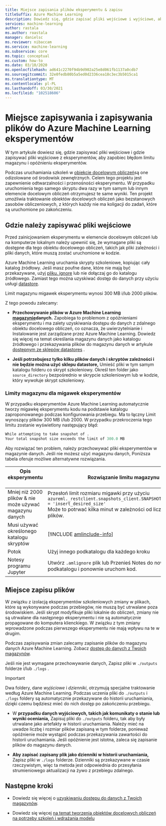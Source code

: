 ```yaml
---
title: Miejsce zapisania plików eksperymentu & zapisu
titleSuffix: Azure Machine Learning
description: Dowiedz się, gdzie zapisać pliki wejściowe i wyjściowe, aby zapobiec błędom ograniczenia magazynu i opóźnieniu eksperymentu.
services: machine-learning
author: rastala
ms.author: roastala
manager: danielsc
ms.reviewer: nibaccam
ms.service: machine-learning
ms.subservice: core
ms.topic: conceptual
ms.custom: how-to
ms.date: 03/10/2020
ms.openlocfilehash: ad641c2270f94b9d902a25e8d061fb1137a0cdb7
ms.sourcegitcommit: 32e0fedb80b5a5ed0d2336cea18c3ec3b5015ca1
ms.translationtype: MT
ms.contentlocale: pl-PL
ms.lasthandoff: 03/30/2021
ms.locfileid: "102518606"
---
```

# <a name="where-to-save-and-write-files-for-azure-machine-learning-experiments"></a>Miejsce zapisywania i zapisywania plików do Azure Machine Learning eksperymentów


W tym artykule dowiesz się, gdzie zapisywać pliki wejściowe i gdzie zapisywać pliki wyjściowe z eksperymentów, aby zapobiec błędom limitu magazynu i opóźnieniu eksperymentów.

Podczas uruchamiania szkoleń w [obiekcie docelowym obliczeń](concept-compute-target.md)są one odizolowane od środowisk zewnętrznych. Celem tego projektu jest zapewnienie odtwarzalności i przenośności eksperymentu. W przypadku uruchomienia tego samego skryptu dwa razy w tym samym lub innym elemencie docelowym obliczeń otrzymujesz te same wyniki. Ten projekt umożliwia traktowanie obiektów docelowych obliczeń jako bezstanowych zasobów obliczeniowych, z których każdy nie ma koligacji do zadań, które są uruchomione po zakończeniu.

## <a name="where-to-save-input-files"></a>Gdzie należy zapisywać pliki wejściowe

Przed zainicjowaniem eksperymentu w elemencie docelowym obliczeń lub na komputerze lokalnym należy upewnić się, że wymagane pliki są dostępne dla tego obiektu docelowego obliczeń, takich jak pliki zależności i pliki danych, które muszą zostać uruchomione w kodzie.

Azure Machine Learning uruchamia skrypty szkoleniowe, kopiując cały katalog źródłowy. Jeśli masz poufne dane, które nie mają być przekazywane, użyj [pliku. ignore](how-to-save-write-experiment-files.md#storage-limits-of-experiment-snapshots) lub nie dołączaj go do katalogu źródłowego. Zamiast tego można uzyskiwać dostęp do danych przy użyciu usługi [datastore](/python/api/azureml-core/azureml.data).

Limit magazynu migawek eksperymentu wynosi 300 MB i/lub 2000 plików.

Z tego powodu zalecamy:

* **Przechowywanie plików w Azure Machine Learning [magazynie](/python/api/azureml-core/azureml.data)danych.** Zapobiega to problemom z opóźnieniami eksperymentu i ma zalety uzyskiwania dostępu do danych z zdalnego obiektu docelowego obliczeń, co oznacza, że uwierzytelnianie i Instalowanie jest zarządzane przez Azure Machine Learning. Dowiedz się więcej na temat określania magazynu danych jako katalogu źródłowego i przekazywania plików do magazynu danych w artykule [dostępnym ze sklepów datastores](how-to-access-data.md) .

* **Jeśli potrzebujesz tylko kilku plików danych i skryptów zależności i nie będzie można użyć sklepu datastore,** Umieść pliki w tym samym katalogu folderu co skrypt szkoleniowy. Określ ten folder jako `source_directory` bezpośrednio w skrypcie szkoleniowym lub w kodzie, który wywołuje skrypt szkoleniowy.

<a name="limits"></a>

### <a name="storage-limits-of-experiment-snapshots"></a>Limity magazynu dla migawek eksperymentów

W przypadku eksperymentów Azure Machine Learning automatycznie tworzy migawkę eksperymentu kodu na podstawie katalogu zaproponowanego podczas konfigurowania przebiegu. Ma to łączny Limit wynoszący plików 300 MB i/lub 2000. W przypadku przekroczenia tego limitu zostanie wyświetlony następujący błąd:

```Python
While attempting to take snapshot of .
Your total snapshot size exceeds the limit of 300.0 MB
```

Aby rozwiązać ten problem, należy przechowywać pliki eksperymentów w magazynie danych. Jeśli nie możesz użyć magazynu danych, Poniższa tabela oferuje możliwe alternatywne rozwiązania.

Opis eksperymentu &nbsp;|Rozwiązanie limitu magazynu
---|---
Mniej niż 2000 plików & nie może używać magazynu danych| Przesłoń limit rozmiaru migawki przy użyciu <br> `azureml._restclient.snapshots_client.SNAPSHOT_MAX_SIZE_BYTES = 'insert_desired_size'`<br> Może to potrwać kilka minut w zależności od liczby i rozmiaru plików.
Musi używać określonego katalogu skryptów| [!INCLUDE [amlinclude-info](../../includes/machine-learning-amlignore-gitignore.md)]
Potok|Użyj innego podkatalogu dla każdego kroku
Notesy programu Jupyter| Utwórz `.amlignore` plik lub Przenieś Notes do nowego, pustego, podkatalogu i ponownie uruchom kod.

## <a name="where-to-write-files"></a>Miejsce zapisu plików

W związku z izolacją eksperymentów szkoleniowych zmiany w plikach, które są wykonywane podczas przebiegów, nie muszą być utrwalane poza środowiskiem. Jeśli skrypt modyfikuje pliki lokalnie do obliczeń, zmiany nie są utrwalane dla następnego eksperymentu i nie są automatycznie propagowane do komputera klienckiego. W związku z tym zmiany wprowadzone podczas pierwszego eksperymentu nie mają wpływu na te w drugim.

Podczas zapisywania zmian zalecamy zapisanie plików do magazynu danych Azure Machine Learning. Zobacz [dostęp do danych z Twoich magazynów](how-to-access-data.md).

Jeśli nie jest wymagane przechowywanie danych, Zapisz pliki w `./outputs` folderze i/lub `./logs` .

>[!Important]
> Dwa foldery, dane *wyjściowe* i *dzienniki*, otrzymują specjalne traktowanie według Azure Machine Learning. Podczas uczenia pliki do `./outputs` i `./logs` foldery są automatycznie przekazywane do historii uruchamiania, dzięki czemu będziesz mieć do nich dostęp po zakończeniu przebiegu.

* W **przypadku danych wyjściowych, takich jak komunikaty o stanie lub wyniki oceniania,** Zapisuj pliki do `./outputs` folderu, tak aby były utrwalane jako artefakty w historii uruchamiania. Należy mieć na uwadze liczbę i rozmiar plików zapisaną w tym folderze, ponieważ opóźnienie może wystąpić podczas przekazywania zawartości do historii uruchamiania. Jeśli opóźnienie jest istotna, zaleca się zapisanie plików do magazynu danych.

* **Aby zapisać zapisany plik jako dzienniki w historii uruchamiania,** Zapisz pliki w `./logs` folderze. Dzienniki są przekazywane w czasie rzeczywistym, więc ta metoda jest odpowiednia do przesyłania strumieniowego aktualizacji na żywo z przebiegu zdalnego.

## <a name="next-steps"></a>Następne kroki

* Dowiedz się więcej o [uzyskiwaniu dostępu do danych z Twoich magazynów](how-to-access-data.md).

* Dowiedz się więcej [na temat tworzenia obiektów docelowych obliczeń na potrzeby szkoleń i wdrażania modelu](how-to-create-attach-compute-studio.md)